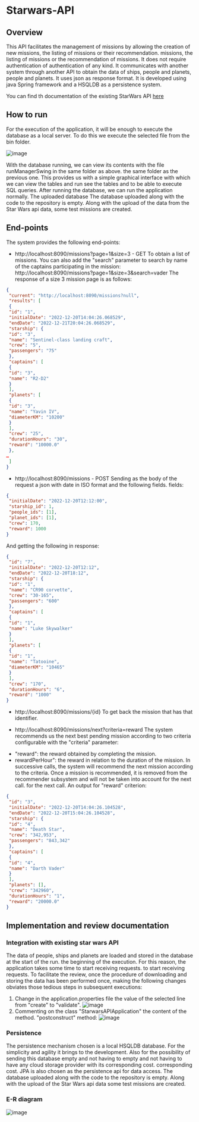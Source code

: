 # Starwars-API

## Overview
This API facilitates the management of missions by allowing the creation of new missions, the listing of missions or their recommendation. 
missions, the listing of missions or the recommendation of missions. It does not require authentication of 
authentication of any kind. It communicates with another system through another API to obtain the data of ships, people and planets, 
people and planets. It uses json as response format.
It is developed using java Spring framework and a HSQLDB as a persistence system.

You can find th documentation of the existing StarWars API [here](https://swapi.dev/documentation)

## How to run
For the execution of the application, it will be enough to execute the database as a local server. 
To do this we execute the selected file from the bin folder.

![image](https://user-images.githubusercontent.com/79599587/209660851-d71a9a83-3b97-4cb1-b53d-f400298a8281.png)

With the database running, we can view its contents with the file runManagerSwing in the same folder as above. 
the same folder as the previous one. This provides us with a simple graphical interface with which we can view the tables and run 
see the tables and to be able to execute SQL queries.
After running the database, we can run the application normally. The uploaded database 
The database uploaded along with the code to the repository is empty. Along with the upload of the data from the 
Star Wars api data, some test missions are created.

## End-points
The system provides the following end-points:

* http://localhost:8090/missions?page=1&size=3 - GET
To obtain a list of missions. You can also add the "search" parameter to 
search by name of the captains participating in the mission:
http://localhost:8090/missions?page=1&size=3&search=vader
The response of a size 3 mission page is as follows:
```json
{
 "current": "http://localhost:8090/missions?null",
 "results": [
 {
 "id": "1",
 "initialDate": "2022-12-20T14:04:26.068529",
 "endDate": "2022-12-21T20:04:26.068529",
 "starship": {
 "id": "3",
 "name": "Sentinel-class landing craft",
 "crew": "5",
 "passengers": "75"
 },
 "captains": [
 {
 "id": "3",
 "name": "R2-D2"
 }
 ],
 "planets": [
 {
 "id": "3",
 "name": "Yavin IV",
 "diameterKM": "10200"
 }
 ],
 "crew": "25",
 "durationHours": "30",
 "reward": "10000.0"
 },
…
 ]
}
```

*  http://localhost:8090/missions - POST
Sending as the body of the request a json with date in ISO format and the following fields. 
fields:
```json
{
 "initialDate": "2022-12-20T12:12:00",
 "starship_id": 1,
 "people_ids": [1],
 "planet_ids": [1],
 "crew": 170,
 "reward": 1000
}
```
And getting the following in response:
```json
{
 "id": "7",
 "initialDate": "2022-12-20T12:12",
 "endDate": "2022-12-20T18:12",
 "starship": {
 "id": "1",
 "name": "CR90 corvette",
 "crew": "30-165",
 "passengers": "600"
 },
 "captains": [
 {
 "id": "1",
 "name": "Luke Skywalker"
 }
 ],
 "planets": [
 {
 "id": "1",
 "name": "Tatooine",
 "diameterKM": "10465"
 }
 ],
 "crew": "170",
 "durationHours": "6",
 "reward": "1000"
}
```

*  http://localhost:8090/missions/{id}
To get back the mission that has that identifier.

*  http://localhost:8090/missions/next?criteria=reward
The system recommends us the next best pending mission according to two criteria 
configurable with the "criteria" parameter:
- "reward": the reward obtained by completing the mission.
- rewardPerHour": the reward in relation to the duration of the mission.
In successive calls, the system will recommend the next mission according to the criteria. 
Once a mission is recommended, it is removed from the recommender subsystem and will not be taken into account for the next call. 
for the next call. An output for "reward" criterion:
```json
{
 "id": "3",
 "initialDate": "2022-12-20T14:04:26.104528",
 "endDate": "2022-12-20T15:04:26.104528",
 "starship": {
 "id": "4",
 "name": "Death Star",
 "crew": "342,953",
 "passengers": "843,342"
 },
 "captains": [
 {
 "id": "4",
 "name": "Darth Vader"
 }
 ],
 "planets": [],
 "crew": "342960",
 "durationHours": "1",
 "reward": "20000.0"
}
```

## Implementation and review documentation
### Integration with existing star wars API
The data of people, ships and planets are loaded and stored in the database at the start of the run. 
the beginning of the execution. For this reason, the application takes some time to start receiving requests. 
to start receiving requests. 
To facilitate the review, once the procedure of downloading and storing the data has been performed 
once, making the following changes obviates those tedious steps in subsequent 
executions:
1.  Change in the application.properties file the value of the selected line from 
"create" to "validate".
![image](https://user-images.githubusercontent.com/79599587/209660656-45eabee7-d9fa-4a27-b8cd-da067ee64fe9.png)
2. Commenting on the class "StarwarsAPIApplication" the content of the method. 
"postconstruct" method:
![image](https://user-images.githubusercontent.com/79599587/209660696-0c197992-7cd0-482a-ac6f-59f598f83fe4.png)

### Persistence
The persistence mechanism chosen is a local HSQLDB database. For the simplicity and 
agility it brings to the development. Also for the possibility of sending this database empty and not having to 
empty and not having to have any cloud storage provider with its corresponding cost. 
corresponding cost.
JPA is also chosen as the persistence api for data access.
The database uploaded along with the code to the repository is empty. Along with the upload of the 
Star Wars api data some test missions are created.

### E-R diagram
![image](https://user-images.githubusercontent.com/79599587/209660764-a6dfbdb6-7505-4920-8d14-c2076a15416e.png)

